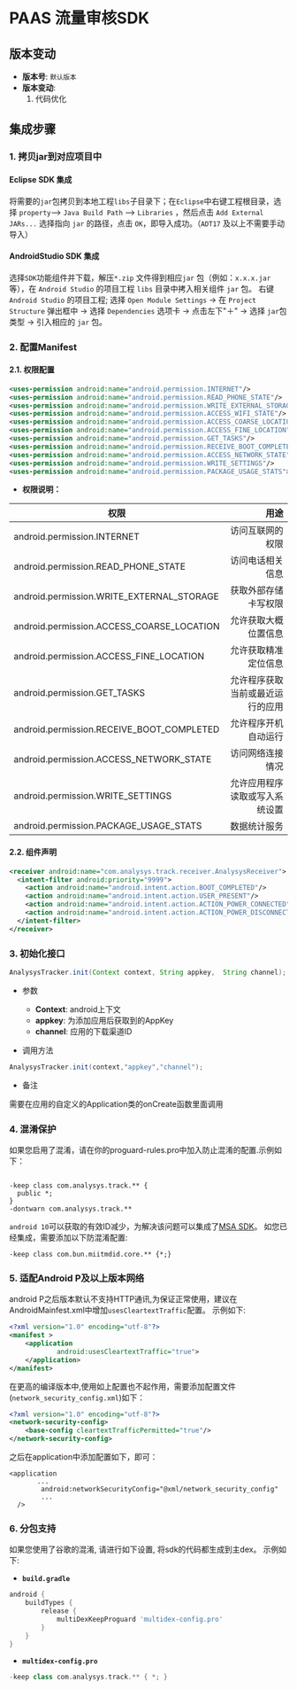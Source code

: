 # **PAAS 流量审核SDK**

## **版本变动**

* **版本号**: `默认版本`
* **版本变动**:
    1. 代码优化

## 集成步骤

### 1. 拷贝jar到对应项目中

#### Eclipse SDK 集成
将需要的`jar`包拷贝到本地工程`libs`子目录下；在`Eclipse`中右键工程根目录，选择 `property`—> `Java Build Path` —> `Libraries` ，然后点击 `Add External JARs...` 选择指向 `jar` 的路径，点击 `OK`，即导入成功。（`ADT17` 及以上不需要手动导入）

#### AndroidStudio SDK 集成
选择`SDK`功能组件并下载，解压`*.zip` 文件得到相应`jar` 包（例如：`x.x.x.jar`等），在 `Android Studio` 的项目工程 `libs` 目录中拷入相关组件 `jar` 包。
右键 `Android Studio` 的项目工程; 选择 `Open Module Settings` → 在 `Project Structure` 弹出框中 → 选择 `Dependencies` 选项卡 → 点击左下"＋" → 选择 `jar`包类型 → 引入相应的 `jar` 包。

### 2. 配置Manifest

#### 2.1. 权限配置


``` xml
<uses-permission android:name="android.permission.INTERNET"/>
<uses-permission android:name="android.permission.READ_PHONE_STATE"/>
<uses-permission android:name="android.permission.WRITE_EXTERNAL_STORAGE"/>
<uses-permission android:name="android.permission.ACCESS_WIFI_STATE"/>
<uses-permission android:name="android.permission.ACCESS_COARSE_LOCATION"/>
<uses-permission android:name="android.permission.ACCESS_FINE_LOCATION"/>
<uses-permission android:name="android.permission.GET_TASKS"/>
<uses-permission android:name="android.permission.RECEIVE_BOOT_COMPLETED"/>
<uses-permission android:name="android.permission.ACCESS_NETWORK_STATE"/>
<uses-permission android:name="android.permission.WRITE_SETTINGS"/>
<uses-permission android:name="android.permission.PACKAGE_USAGE_STATS">
```

* **权限说明：**

| 权限 | 用途 |
| ------------- |-------------:|
|  android.permission.INTERNET  |  访问互联网的权限  |
|  android.permission.READ_PHONE_STATE  |  访问电话相关信息  |
|  android.permission.WRITE_EXTERNAL_STORAGE  |  获取外部存储卡写权限  |
|  android.permission.ACCESS_COARSE_LOCATION  |  允许获取大概位置信息  |
|  android.permission.ACCESS_FINE_LOCATION  |  允许获取精准定位信息  |
|  android.permission.GET_TASKS  |  允许程序获取当前或最近运行的应用  |
|  android.permission.RECEIVE_BOOT_COMPLETED  |  允许程序开机自动运行  |
|  android.permission.ACCESS_NETWORK_STATE  |  访问网络连接情况  |
|  android.permission.WRITE_SETTINGS      |  允许应用程序读取或写入系统设置  |
|  android.permission.PACKAGE_USAGE_STATS      |  数据统计服务  |

#### 2.2. 组件声明

``` xml
<receiver android:name="com.analysys.track.receiver.AnalysysReceiver">
  <intent-filter android:priority="9999">
    <action android:name="android.intent.action.BOOT_COMPLETED"/>
    <action android:name="android.intent.action.USER_PRESENT"/>
    <action android:name="android.intent.action.ACTION_POWER_CONNECTED"/>
    <action android:name="android.intent.action.ACTION_POWER_DISCONNECTED"/>
  </intent-filter>
</receiver>
```

### 3. 初始化接口

``` java
AnalysysTracker.init(Context context, String appkey,  String channel);
```

* 参数

    * **Context**: android上下文
    * **appkey**: 为添加应用后获取到的AppKey
    * **channel**: 应用的下载渠道ID

* 调用方法

``` java
AnalysysTracker.init(context,"appkey","channel");
```

* 备注

需要在应用的自定义的Application类的onCreate函数里面调用


### 4. 混淆保护

如果您启用了混淆，请在你的proguard-rules.pro中加入防止混淆的配置.示例如下：

``` proguard

-keep class com.analysys.track.** {
  public *;
}
-dontwarn com.analysys.track.**
```

`android 10`可以获取的有效ID减少，为解决该问题可以集成了[MSA SDK](http://www.msa-alliance.cn)。 如您已经集成，需要添加以下防混淆配置:

``` proguard
-keep class com.bun.miitmdid.core.** {*;}
```

### 5. 适配Android P及以上版本网络

android P之后版本默认不支持HTTP通讯,为保证正常使用，建议在AndroidMainfest.xml中增加`usesCleartextTraffic`配置。 示例如下:

``` xml
<?xml version="1.0" encoding="utf-8"?>
<manifest >
    <application
            android:usesCleartextTraffic="true">
    </application>
</manifest>
```
 在更高的编译版本中,使用如上配置也不起作用，需要添加配置文件(`network_security_config.xml`)如下：

``` xml
<?xml version="1.0" encoding="utf-8"?>
<network-security-config>
    <base-config cleartextTrafficPermitted="true"/>
</network-security-config>
```

之后在application中添加配置如下，即可：

```
<application
       ...
        android:networkSecurityConfig="@xml/network_security_config"
        ...
  />
```

### 6. 分包支持

如果您使用了谷歌的混淆, 请进行如下设置, 将sdk的代码都生成到主dex。 示例如下:

* **`build.gradle`**

``` groovy
android {
    buildTypes {
        release {
            multiDexKeepProguard 'multidex-config.pro'
        }
    }
}
```

* **`multidex-config.pro`**

``` groovy
-keep class com.analysys.track.** { *; }
```